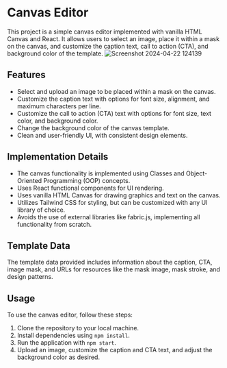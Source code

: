 # Canvas Editor

This project is a simple canvas editor implemented with vanilla HTML Canvas and React. It allows users to select an image, place it within a mask on the canvas, and customize the caption text, call to action (CTA), and background color of the template.
![Screenshot 2024-04-22 124139](https://github.com/VishvendraTomar/Zocket-assignment/assets/95501800/b17e7bcd-fbc7-4e89-a6ae-4e8dcb730504)



## Features

- Select and upload an image to be placed within a mask on the canvas.
- Customize the caption text with options for font size, alignment, and maximum characters per line.
- Customize the call to action (CTA) text with options for font size, text color, and background color.
- Change the background color of the canvas template.
- Clean and user-friendly UI, with consistent design elements.

## Implementation Details

- The canvas functionality is implemented using Classes and Object-Oriented Programming (OOP) concepts.
- Uses React functional components for UI rendering.
- Uses vanilla HTML Canvas for drawing graphics and text on the canvas.
- Utilizes Tailwind CSS for styling, but can be customized with any UI library of choice.
- Avoids the use of external libraries like fabric.js, implementing all functionality from scratch.

## Template Data

The template data provided includes information about the caption, CTA, image mask, and URLs for resources like the mask image, mask stroke, and design patterns.

## Usage

To use the canvas editor, follow these steps:

1. Clone the repository to your local machine.
2. Install dependencies using `npm install`.
3. Run the application with `npm start`.
4. Upload an image, customize the caption and CTA text, and adjust the background color as desired.


